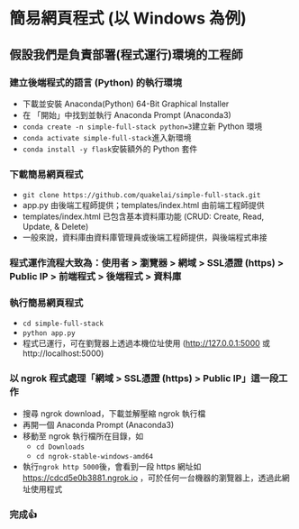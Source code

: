 # 簡易網頁程式 (以 Windows 為例)
## 假設我們是負責部署(程式運行)環境的工程師
### 建立後端程式的語言 (Python) 的執行環境
  * 下載並安裝 Anaconda(Python) 64-Bit Graphical Installer
  * 在 「開始」中找到並執行 Anaconda Prompt (Anaconda3)
  * `conda create -n simple-full-stack python=3`建立新 Python 環境
  * `conda activate simple-full-stack`進入新環境
  * `conda install -y flask`安裝額外的 Python 套件
### 下載簡易網頁程式
  * `git clone https://github.com/quakelai/simple-full-stack.git`
  * app.py 由後端工程師提供；templates/index.html 由前端工程師提供
  * templates/index.html 已包含基本資料庫功能 (CRUD: Create, Read, Update, & Delete)
  * 一般來說，資料庫由資料庫管理員或後端工程師提供，與後端程式串接
### 程式運作流程大致為：使用者 > 瀏覽器 > 網域 > SSL憑證 (https) > Public IP > 前端程式 > 後端程式 > 資料庫
### 執行簡易網頁程式
  * `cd simple-full-stack`
  * `python app.py`
  * 程式已運行，可在劉覽器上透過本機位址使用 (http://127.0.0.1:5000 或 http://localhost:5000)
### 以 ngrok 程式處理「網域 > SSL憑證 (https) > Public IP」這一段工作
  * 搜尋 ngrok download，下載並解壓縮 ngrok 執行檔
  * 再開一個 Anaconda Prompt (Anaconda3)
  * 移動至 ngrok 執行檔所在目錄，如
    * `cd Downloads`
    * `cd ngrok-stable-windows-amd64`
  * 執行`ngrok http 5000`後，會看到一段 https 網址如 https://cdcd5e0b3881.ngrok.io ，可於任何一台機器的瀏覽器上，透過此網址使用程式
### 完成👍
